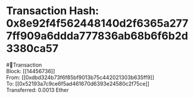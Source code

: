 
Transaction Hash: 0x8e92f4f562448140d2f6365a2777ff909a6ddda777836ab68b6f6b2d3380ca57
====================================================================================
  
#💸Transaction  
Block: [[14456736]]  
From: [[0xdbd324b73f6f85bf9013b75c442021303b635ff9]]  
To: [[0x52193a7c9ce6f5ad461670d6393e24580c2f75ce]]  
Transferred: 0.0013 Ether